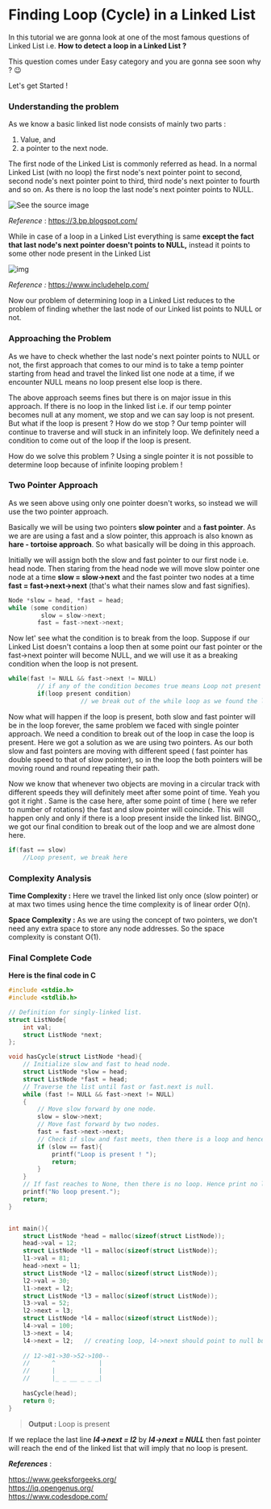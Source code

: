 # **Finding Loop (Cycle) in a Linked List**



In this tutorial we are gonna look at one of the most famous questions of Linked List i.e. **How to detect a loop in a Linked List  ?**



This question comes under Easy category and you are gonna see soon why ? 😉

Let's get Started !



### Understanding the problem

As we know a basic linked list node consists of mainly two parts : 

1. Value, and 
2. a pointer to the next node.

The first node of the Linked List is commonly referred as head. In a normal Linked List (with no loop) the first node's next pointer point to second, second node's next pointer point to third, third node's next pointer to fourth and so on. As there is no loop the last node's next pointer points to NULL.



![See the source image](https://3.bp.blogspot.com/-sXOQBd_OCR8/WBBn3QNhOiI/AAAAAAAAALQ/ysaUNOhKMoY59zw2cRxcHioHzdvn8HdNgCLcB/s1600/simpleLinkedList.png)

*Reference* : https://3.bp.blogspot.com/

While in case of a loop in a Linked List everything is same **except the fact that last node's next pointer doesn't points to NULL,** instead it points to some other node present in the Linked List

![img](https://www.includehelp.com/icp/Images/linked-list-loop-1.jpg)

*Reference :* https://www.includehelp.com/

Now our problem of determining loop in a Linked List reduces to the problem of finding whether the last node of our Linked list points to NULL or not. 



### Approaching the Problem

As we have to check whether the last node's next pointer points to NULL or not, the first approach that comes to our mind is to take a temp pointer starting from head and travel the linked list one node at a time, if we encounter NULL means no loop present else loop is there. 

The above approach seems fines but there is on major issue in this approach. If there is no loop in the linked list i.e. if our temp pointer becomes null at any moment, we stop and we can say loop is not present. But what if the loop is present ?  How do we stop ? Our temp pointer will continue to traverse and will stuck in an infinitely loop. We definitely need a condition to come out of the loop if the loop is present. 

How do we solve this problem ? Using a single pointer it is not possible to determine loop because of infinite looping problem !



### Two Pointer Approach 

As we seen above using only one pointer doesn't works, so instead we will use the two pointer approach.

Basically we will be using two pointers **slow pointer** and a **fast pointer**. As we are are using a fast and a slow pointer, this approach is also known as **hare - tortoise approach**. So what basically will be doing in this approach.

Initially we will assign both the slow and fast pointer to our first node i.e. head node. Then staring from the head node we will move slow pointer one node at a time **slow = slow->next** and the fast pointer two nodes at a time **fast = fast->next->next**  (that's what their names slow and fast signifies).  

```c++
Node *slow = head, *fast = head;
while (some condition)
         slow = slow->next;
		fast = fast->next->next;
```



Now let' see what the condition is to break from the loop. Suppose if our Linked List doesn't contains a loop then at some point our fast pointer or the fast->next pointer will become NULL, and we will use it as a breaking condition when the loop is not present.

```c++
while(fast != NULL && fast->next != NULL)
		// if any of the condition becomes true means Loop not present so while loop breaks 
		if(loop present condition)
					// we break out of the while loop as we found the loop	
```



Now what will happen if the loop is present,  both slow and fast pointer will be in the loop forever, the same problem we faced with single pointer approach. We need a condition to break out of the loop in case the loop is present. Here we got a solution as we are using two pointers. As our both slow and fast pointers are moving with different speed ( fast pointer has double speed to that of slow pointer), so in the loop the both pointers will be moving round and round repeating their path.

 Now we know that whenever  two objects are moving in a circular track with different speeds they will definitely meet after some point of time. Yeah you got it right . Same is the case here, after some point of time ( here we refer to number of rotations) the fast and slow pointer will coincide. This will happen only and only if there is a loop present inside the linked list. BINGO,, we got our final condition to break out of the loop and we are almost done here.

```c++
if(fast == slow)
	//Loop present, we break here
```





### Complexity Analysis

**Time Complexity :**   Here we travel the linked list only once (slow pointer) or at max two times using hence the time complexity is of linear order O(n).

**Space Complexity :**   As we are using the concept of two pointers, we don't need any extra space to store any node addresses. So the space complexity is constant O(1).



### Final Complete Code



**Here is the final code in C**
        

```c
#include <stdio.h>
#include <stdlib.h>

// Definition for singly-linked list.
struct ListNode{
    int val;
    struct ListNode *next;
};

void hasCycle(struct ListNode *head){
    // Initialize slow and fast to head node.
    struct ListNode *slow = head;
    struct ListNode *fast = head;
    // Traverse the list until fast or fast.next is null.
    while (fast != NULL && fast->next != NULL)
    {
        // Move slow forward by one node.
        slow = slow->next;
        // Move fast forward by two nodes.
        fast = fast->next->next;
        // Check if slow and fast meets, then there is a loop and hence print loop present and return.
        if (slow == fast){
            printf("Loop is present ! ");
            return;
        }
    }
    // If fast reaches to None, then there is no loop. Hence print no loop and return.
    printf("No loop present.");
    return;
}


int main(){
    struct ListNode *head = malloc(sizeof(struct ListNode));
    head->val = 12;
    struct ListNode *l1 = malloc(sizeof(struct ListNode));
    l1->val = 81;
    head->next = l1;
    struct ListNode *l2 = malloc(sizeof(struct ListNode));
    l2->val = 30;
    l1->next = l2;
    struct ListNode *l3 = malloc(sizeof(struct ListNode));
    l3->val = 52;
    l2->next = l3;
    struct ListNode *l4 = malloc(sizeof(struct ListNode));
    l4->val = 100;
    l3->next = l4;
    l4->next = l2;   // creating loop, l4->next should point to null but here it is pointing to l2 genrating a loop
    
    // 12->81->30->52->100--
    //      ^            |
    //      |        	 |
    //      |_ _ __ _ _ _|
    
    hasCycle(head);
    return 0;
}
```



>  **Output :**    Loop is present



If we replace the last line ***l4->next = l2*** by ***l4->next = NULL*** then fast pointer will reach the end of the linked list that will imply that no loop is present.





***References*** : 

https://www.geeksforgeeks.org/ <br>
https://iq.opengenus.org/ <br>
https://www.codesdope.com/ <br>







